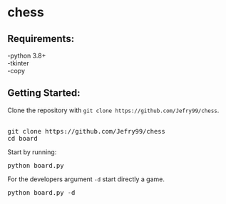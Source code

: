 # chess

<h2>Requirements:</h2>
  -python 3.8+<br>
  -tkinter<br>
  -copy<br>
  
<h2>Getting Started:</h2>
Clone the repository with <code>git clone https://github.com/Jefry99/chess</code>.<br>
<br>
<pre>
git clone https://github.com/Jefry99/chess
cd board
</pre>

Start by running:

<pre>
python board.py
</pre>

For the developers argument <code>-d</code> start directly a game.
<br>
<pre>
python board.py -d
</pre>
